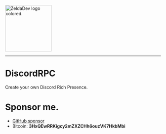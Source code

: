 <a href="https://zeldadev.eu">
    <img src="https://cdn.julianvs.dev/assets/logo/zelda_dev_color.png" alt="ZeldaDev logo colored." height="150"/>
</a>

---

# DiscordRPC
Create your own Discord Rich Presence.

# Sponsor me.
- [GitHub sponsor](https://github.com/sponsors/ZeldaDev)
- Bitcoin: **3HxQEwRRKigcy2mZXZCHh6ouzVK7HkbMbi**
